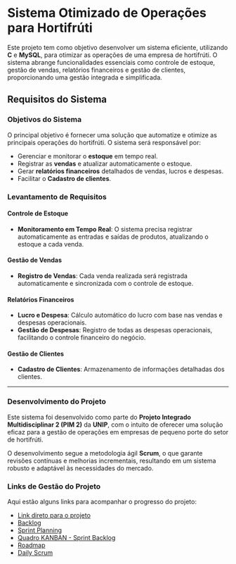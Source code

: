 # Sistema Otimizado de Operações para Hortifrúti

Este projeto tem como objetivo desenvolver um sistema eficiente, utilizando **C** e **MySQL**, para otimizar as operações de uma empresa de hortifrúti. O sistema abrange funcionalidades essenciais como controle de estoque, gestão de vendas, relatórios financeiros e gestão de clientes, proporcionando uma gestão integrada e simplificada.

## Requisitos do Sistema

### Objetivos do Sistema

O principal objetivo é fornecer uma solução que automatize e otimize as principais operações do hortifrúti. O sistema será responsável por:

- Gerenciar e monitorar o **estoque** em tempo real.
- Registrar as **vendas** e atualizar automaticamente o estoque.
- Gerar **relatórios financeiros** detalhados de vendas, lucros e despesas.
- Facilitar o **Cadastro de clientes**.

### Levantamento de Requisitos

#### Controle de Estoque

- **Monitoramento em Tempo Real**: O sistema precisa registrar automaticamente as entradas e saídas de produtos, atualizando o estoque a cada venda.

#### Gestão de Vendas

- **Registro de Vendas**: Cada venda realizada será registrada automaticamente e sincronizada com o controle de estoque.

#### Relatórios Financeiros

- **Lucro e Despesa**: Cálculo automático do lucro com base nas vendas e despesas operacionais.
- **Gestão de Despesas**: Registro de todas as despesas operacionais, facilitando o controle financeiro do negócio.

#### Gestão de Clientes

- **Cadastro de Clientes**: Armazenamento de informações detalhadas dos clientes.

---

### Desenvolvimento do Projeto

Este sistema foi desenvolvido como parte do **Projeto Integrado Multidisciplinar 2 (PIM 2)** da **UNIP**, com o intuito de oferecer uma solução eficaz para a gestão de operações em empresas de pequeno porte do setor de hortifrúti.

O desenvolvimento segue a metodologia ágil **Scrum**, o que garante revisões contínuas e melhorias incrementais, resultando em um sistema robusto e adaptável às necessidades do mercado.

### Links de Gestão do Projeto

Aqui estão alguns links para acompanhar o progresso do projeto:

- [Link direto para o projeto](https://github.com/users/jotaCorsino/projects/1/views/19)
- [Backlog](https://github.com/users/jotaCorsino/projects/1/views/19?sliceBy%5Bvalue%5D=1+-+Backlog)
- [Sprint Planning](https://github.com/users/jotaCorsino/projects/1/views/19?sliceBy%5Bvalue%5D=2+-+Sprint+Planning)
- [Quadro KANBAN - Sprint Backlog](https://github.com/users/jotaCorsino/projects/1/views/2)
- [Roadmap](https://github.com/users/jotaCorsino/projects/1/views/12)
- [Daily Scrum](https://github.com/users/jotaCorsino/projects/1/views/19?sliceBy%5Bvalue%5D=3+-+Daily+Scrum+Meeting)
